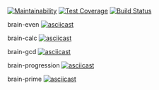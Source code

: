 [![Maintainability](https://api.codeclimate.com/v1/badges/2397c5ab0318ec7d8905/maintainability)](https://codeclimate.com/github/vinogrartati/php-project-lvl1/maintainability) [![Test Coverage](https://api.codeclimate.com/v1/badges/2397c5ab0318ec7d8905/test_coverage)](https://codeclimate.com/github/vinogrartati/php-project-lvl1/test_coverage) [![Build Status](https://travis-ci.org/vinogrartati/php-project-lvl1.svg?branch=master)](https://travis-ci.org/vinogrartati/php-project-lvl1)

brain-even
[![asciicast](https://asciinema.org/a/269767.png)](https://asciinema.org/a/269767)

brain-calc
[![asciicast](https://asciinema.org/a/269769.png)](https://asciinema.org/a/269769)

brain-gcd
[![asciicast](https://asciinema.org/a/270394.png)](https://asciinema.org/a/270394)

brain-progression
[![asciicast](https://asciinema.org/a/270453.png)](https://asciinema.org/a/270453)

brain-prime
[![asciicast](https://asciinema.org/a/270464.png)](https://asciinema.org/a/270464)
